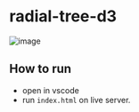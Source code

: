 # radial-tree-d3

![image](https://github.com/AriaBalaei/radial-tree-d3/assets/141871802/198bd0a7-251a-4e99-ba7e-29c828feac38)

## How to run

 - open in vscode
 - run `index.html` on live server.
